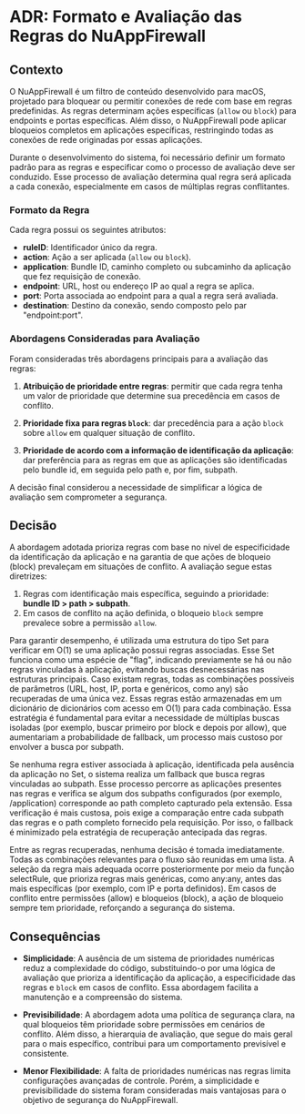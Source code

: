 # ADR: Formato e Avaliação das Regras do NuAppFirewall

## Contexto

O NuAppFirewall é um filtro de conteúdo desenvolvido para macOS, projetado para bloquear ou permitir conexões de rede com base em regras predefinidas. As regras determinam ações específicas (`allow` ou `block`) para endpoints e portas específicas. Além disso, o NuAppFirewall pode aplicar bloqueios completos em aplicações específicas, restringindo todas as conexões de rede originadas por essas aplicações.

Durante o desenvolvimento do sistema, foi necessário definir um formato padrão para as regras e especificar como o processo de avaliação deve ser conduzido. Esse processo de avaliação determina qual regra será aplicada a cada conexão, especialmente em casos de múltiplas regras conflitantes.

### Formato da Regra

Cada regra possui os seguintes atributos:

- **ruleID**: Identificador único da regra.
- **action**: Ação a ser aplicada (`allow` ou `block`).
- **application**: Bundle ID, caminho completo ou subcaminho da aplicação que fez requisição de conexão.
- **endpoint**: URL, host ou endereço IP ao qual a regra se aplica.
- **port**: Porta associada ao endpoint para a qual a regra será avaliada.
- **destination**: Destino da conexão, sendo composto pelo par "endpoint:port".

### Abordagens Consideradas para Avaliação

Foram consideradas três abordagens principais para a avaliação das regras:

1. **Atribuição de prioridade entre regras**: permitir que cada regra tenha um valor de prioridade que determine sua precedência em casos de conflito.

2. **Prioridade fixa para regras `block`**: dar precedência para a ação `block` sobre `allow` em qualquer situação de conflito.

3. **Prioridade de acordo com a informação de identificação da aplicação**: dar preferência para as regras em que as aplicações são identificadas pelo bundle id, em seguida pelo path e, por fim, subpath.

A decisão final considerou a necessidade de simplificar a lógica de avaliação sem comprometer a segurança.

## Decisão

A abordagem adotada prioriza regras com base no nível de especificidade da identificação da aplicação e na garantia de que ações de bloqueio (block) prevaleçam em situações de conflito. A avaliação segue estas diretrizes:

1. Regras com identificação mais específica, seguindo a prioridade: **bundle ID > path > subpath**.
2. Em casos de conflito na ação definida, o bloqueio `block` sempre prevalece sobre a permissão `allow`.
   
Para garantir desempenho, é utilizada uma estrutura do tipo Set para verificar em O(1) se uma aplicação possui regras associadas. Esse Set funciona como uma espécie de "flag", indicando previamente se há ou não regras vinculadas à aplicação, evitando buscas desnecessárias nas estruturas principais. Caso existam regras, todas as combinações possíveis de parâmetros (URL, host, IP, porta e genéricos, como any) são recuperadas de uma única vez. Essas regras estão armazenadas em um dicionário de dicionários com acesso em O(1) para cada combinação. Essa estratégia é fundamental para evitar a necessidade de múltiplas buscas isoladas (por exemplo, buscar primeiro por block e depois por allow), que aumentariam a probabilidade de fallback, um processo mais custoso por envolver a busca por subpath.

Se nenhuma regra estiver associada à aplicação, identificada pela ausência da aplicação no Set, o sistema realiza um fallback que busca regras vinculadas ao subpath. Esse processo percorre as aplicações presentes nas regras e verifica se algum dos subpaths configurados (por exemplo, /application) corresponde ao path completo capturado pela extensão. Essa verificação é mais custosa, pois exige a comparação entre cada subpath das regras e o path completo fornecido pela requisição. Por isso, o fallback é minimizado pela estratégia de recuperação antecipada das regras.

Entre as regras recuperadas, nenhuma decisão é tomada imediatamente. Todas as combinações relevantes para o fluxo são reunidas em uma lista. A seleção da regra mais adequada ocorre posteriormente por meio da função selectRule, que prioriza regras mais genéricas, como any:any, antes das mais específicas (por exemplo, com IP e porta definidos). Em casos de conflito entre permissões (allow) e bloqueios (block), a ação de bloqueio sempre tem prioridade, reforçando a segurança do sistema.

## Consequências

- **Simplicidade**: A ausência de um sistema de prioridades numéricas reduz a complexidade do código, substituindo-o por uma lógica de avaliação que prioriza a identificação da aplicação, a especificidade das regras e `block` em casos de conflito. Essa abordagem facilita a manutenção e a compreensão do sistema.
  
- **Previsibilidade**: A abordagem adota uma política de segurança clara, na qual bloqueios têm prioridade sobre permissões em cenários de conflito. Além disso, a hierarquia de avaliação, que segue do mais geral para o mais específico, contribui para um comportamento previsível e consistente.

- **Menor Flexibilidade**: A falta de prioridades numéricas nas regras limita configurações avançadas de controle. Porém, a simplicidade e previsibilidade do sistema foram consideradas mais vantajosas para o objetivo de segurança do NuAppFirewall.
